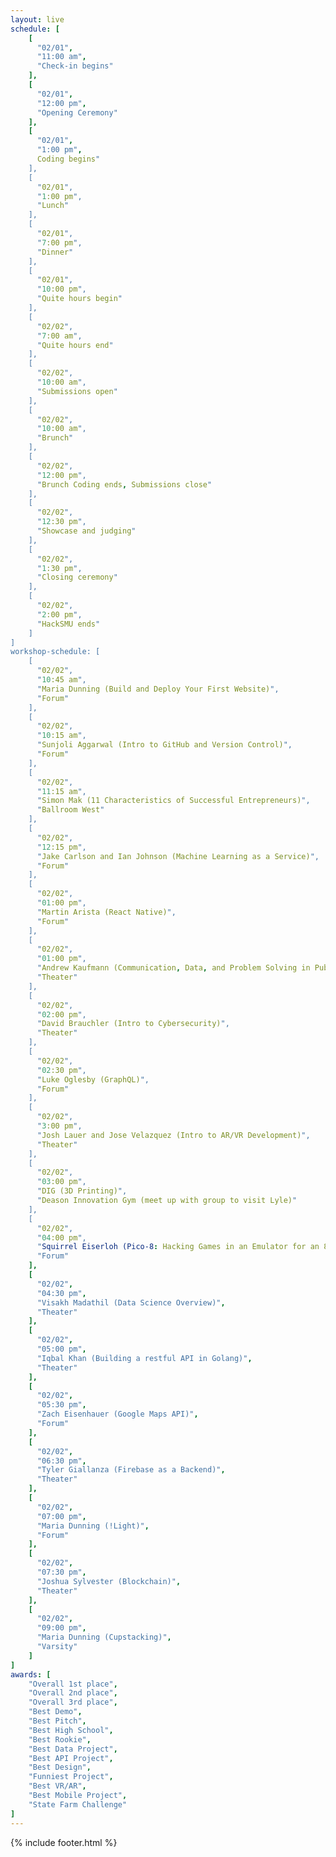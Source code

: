 ```yaml
---
layout: live
schedule: [
    [
      "02/01",
      "11:00 am",
      "Check-in begins"
    ],
    [
      "02/01",
      "12:00 pm",
      "Opening Ceremony"
    ],
    [
      "02/01",
      "1:00 pm",
      Coding begins"
    ],
    [
      "02/01",
      "1:00 pm",
      "Lunch"
    ],
    [
      "02/01",
      "7:00 pm",
      "Dinner"
    ],
    [
      "02/01",
      "10:00 pm",
      "Quite hours begin"
    ],
    [
      "02/02",
      "7:00 am",
      "Quite hours end"
    ],
    [
      "02/02",
      "10:00 am",
      "Submissions open"
    ],
    [
      "02/02",
      "10:00 am",
      "Brunch"
    ],
    [
      "02/02",
      "12:00 pm",
      "Brunch Coding ends, Submissions close"
    ],
    [
      "02/02",
      "12:30 pm",
      "Showcase and judging"
    ],
    [
      "02/02",
      "1:30 pm",
      "Closing ceremony"
    ],
    [
      "02/02",
      "2:00 pm",
      "HackSMU ends"
    ]
]
workshop-schedule: [
    [
      "02/02",
      "10:45 am",
      "Maria Dunning (Build and Deploy Your First Website)",
      "Forum"
    ],
    [
      "02/02",
      "10:15 am",
      "Sunjoli Aggarwal (Intro to GitHub and Version Control)",
      "Forum"
    ],
    [
      "02/02",
      "11:15 am",
      "Simon Mak (11 Characteristics of Successful Entrepreneurs)",
      "Ballroom West"
    ],
    [
      "02/02",
      "12:15 pm",
      "Jake Carlson and Ian Johnson (Machine Learning as a Service)",
      "Forum"
    ],
    [
      "02/02",
      "01:00 pm",
      "Martin Arista (React Native)",
      "Forum"
    ],
    [
      "02/02",
      "01:00 pm",
      "Andrew Kaufmann (Communication, Data, and Problem Solving in Public Policy)",
      "Theater"
    ],
    [
      "02/02",
      "02:00 pm",
      "David Brauchler (Intro to Cybersecurity)",
      "Theater"
    ],
    [
      "02/02",
      "02:30 pm",
      "Luke Oglesby (GraphQL)",
      "Forum"
    ],
    [
      "02/02",
      "3:00 pm",
      "Josh Lauer and Jose Velazquez (Intro to AR/VR Development)",
      "Theater"
    ],
    [
      "02/02",
      "03:00 pm",
      "DIG (3D Printing)",
      "Deason Innovation Gym (meet up with group to visit Lyle)"
    ],
    [
      "02/02",
      "04:00 pm",
      "Squirrel Eiserloh (Pico-8: Hacking Games in an Emulator for an 80s Videogame Console that Never Existed)",
      "Forum"
    ],
    [
      "02/02",
      "04:30 pm",
      "Visakh Madathil (Data Science Overview)",
      "Theater"
    ],
    [
      "02/02",
      "05:00 pm",
      "Iqbal Khan (Building a restful API in Golang)",
      "Theater"
    ],
    [
      "02/02",
      "05:30 pm",
      "Zach Eisenhauer (Google Maps API)",
      "Forum"
    ],
    [
      "02/02",
      "06:30 pm",
      "Tyler Giallanza (Firebase as a Backend)",
      "Theater"
    ],
    [
      "02/02",
      "07:00 pm",
      "Maria Dunning (!Light)",
      "Forum"
    ],
    [
      "02/02",
      "07:30 pm",
      "Joshua Sylvester (Blockchain)",
      "Theater"
    ],
    [
      "02/02",
      "09:00 pm",
      "Maria Dunning (Cupstacking)",
      "Varsity"
    ]
]
awards: [
    "Overall 1st place",
    "Overall 2nd place",
    "Overall 3rd place", 
    "Best Demo",
    "Best Pitch",
    "Best High School",
    "Best Rookie",
    "Best Data Project",
    "Best API Project",
    "Best Design",
    "Funniest Project",
    "Best VR/AR",
    "Best Mobile Project",
    "State Farm Challenge"
]
---
```

{% include footer.html %}
